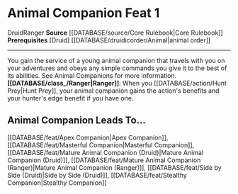 ﻿---
feat: Animal Companion
id: '311'
leads_to: '[[DATABASE/feat/Apex Companion|Apex Companion]] , [[DATABASE/feat/Masterful
  Companion|Masterful Companion]] , [[DATABASE/feat/Mature Animal Companion (Druid)|Mature
  Animal Companion (Druid)]] , [[DATABASE/feat/Mature Animal Companion (Ranger)|Mature
  Animal Companion (Ranger)]] , [[DATABASE/feat/Side by Side (Druid)|Side by Side
  (Druid)]] , [[DATABASE/feat/Stealthy Companion|Stealthy Companion]]'
level: '1'
name: Animal Companion
prerequisite: '[[DATABASE/class_/Druid|Druid]] [[DATABASE/druidicorder/Animal|animalorder]]'
rarity: Common
source: '[[DATABASE/source/Core Rulebook|Core Rulebook]]'
trait:
- '[[DATABASE/trait/Druid|Druid]]'
- '[[DATABASE/trait/Ranger|Ranger]]'
type: Feat

---
# Animal Companion <span class="item-type">Feat 1</span>

<span class="item-trait">Druid</span><span class="item-trait">Ranger</span>
**Source** [[DATABASE/source/Core Rulebook|Core Rulebook]] 
**Prerequisites** [Druid] [[DATABASE/druidicorder/Animal|animal order]]

---
You gain the service of a young animal companion that travels with you on your adventures and obeys any simple commands you give it to the best of its abilities. See Animal Companions for more information.
**[[DATABASE/class_/Ranger|Ranger]]**: When you [[DATABASE/action/Hunt Prey|Hunt Prey]], your animal companion gains the action's benefits and your hunter's edge benefit if you have one.

## Animal Companion Leads To...

[[DATABASE/feat/Apex Companion|Apex Companion]], [[DATABASE/feat/Masterful Companion|Masterful Companion]], [[DATABASE/feat/Mature Animal Companion (Druid)|Mature Animal Companion (Druid)]], [[DATABASE/feat/Mature Animal Companion (Ranger)|Mature Animal Companion (Ranger)]], [[DATABASE/feat/Side by Side (Druid)|Side by Side (Druid)]], [[DATABASE/feat/Stealthy Companion|Stealthy Companion]]